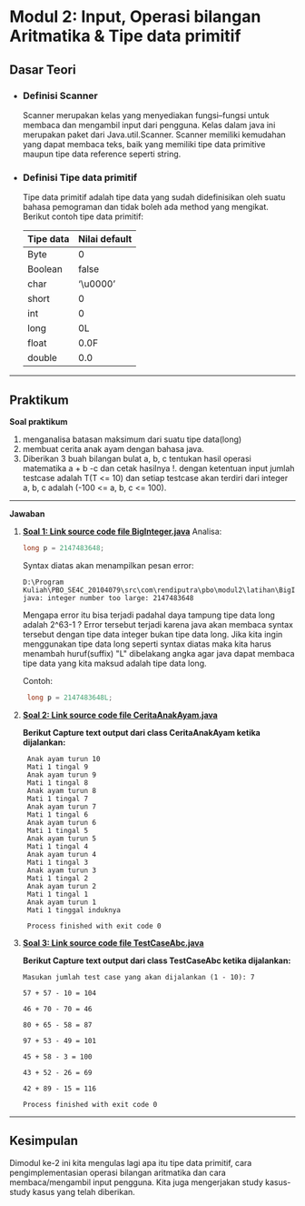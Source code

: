 # Modul 2: Input, Operasi bilangan Aritmatika & Tipe data primitif

## Dasar Teori

- ### Definisi Scanner
    Scanner merupakan kelas yang menyediakan fungsi–fungsi untuk membaca dan mengambil input dari pengguna. Kelas dalam java ini merupakan paket dari Java.util.Scanner. Scanner memiliki kemudahan yang dapat membaca teks, baik yang memiliki tipe data primitive maupun tipe data reference seperti string.

- ### Definisi Tipe data primitif
    Tipe data primitif adalah tipe data yang sudah didefinisikan oleh suatu bahasa pemograman dan tidak boleh ada method yang mengikat.
  Berikut contoh tipe data primitif:
  
  | Tipe data | Nilai default |
  | ---- | ----- |
  | Byte | 0 |
  | Boolean | false |
  | char | ‘\u0000’ |
  | short | 0 |
  | int | 0 |
  | long | 0L |
  | float | 0.0F |
  | double | 0.0 |
  
---

## Praktikum
**Soal  praktikum**
1. menganalisa batasan maksimum dari suatu tipe data(long)
2. membuat cerita anak ayam dengan bahasa java.
3. Diberikan 3 buah bilangan bulat a, b, c tentukan hasil operasi matematika a + b -c dan cetak hasilnya !. dengan ketentuan input jumlah testcase adalah T(T <= 10) dan setiap testcase akan terdiri dari integer a, b, c adalah (-100 <= a, b, c <= 100).

---
**Jawaban**
1. [**Soal 1: Link source code file BigInteger.java**](https://github.com/rendiputra/PBO_SE4C_20104079/blob/modul2/src/com/rendiputra/pbo/modul2/latihan/BigInteger.java)
   Analisa:
   ```java
   long p = 2147483648;
   ```
   Syntax diatas akan menampilkan pesan error:
   ```text
   D:\Program Kuliah\PBO_SE4C_20104079\src\com\rendiputra\pbo\modul2\latihan\BigInteger.java:5:18 java: integer number too large: 2147483648
   ```
   
   Mengapa error itu bisa terjadi padahal daya tampung tipe data long adalah 2^63-1 ?
   Error tersebut terjadi karena java akan membaca syntax tersebut dengan tipe data integer bukan tipe data long. Jika kita ingin menggunakan tipe data long seperti syntax diatas maka kita harus menambah huruf(suffix) "L" dibelakang angka agar java dapat membaca tipe data yang kita maksud adalah tipe data long.
   
   Contoh:
   ```java
    long p = 2147483648L;
   ```

2. [**Soal 2: Link source code file CeritaAnakAyam.java**](https://github.com/rendiputra/PBO_SE4C_20104079/blob/modul2/src/com/rendiputra/pbo/modul2/latihan/CeritaAnakAyam.java)

   **Berikut Capture text output dari class CeritaAnakAyam ketika dijalankan:**
   ```text
    Anak ayam turun 10
    Mati 1 tingal 9
    Anak ayam turun 9
    Mati 1 tingal 8
    Anak ayam turun 8
    Mati 1 tingal 7
    Anak ayam turun 7
    Mati 1 tingal 6
    Anak ayam turun 6
    Mati 1 tingal 5
    Anak ayam turun 5
    Mati 1 tingal 4
    Anak ayam turun 4
    Mati 1 tingal 3
    Anak ayam turun 3
    Mati 1 tingal 2
    Anak ayam turun 2
    Mati 1 tingal 1
    Anak ayam turun 1
    Mati 1 tinggal induknya
    
    Process finished with exit code 0
    ```
   
3. [**Soal 3: Link source code file TestCaseAbc.java**](https://github.com/rendiputra/PBO_SE4C_20104079/blob/modul2/src/com/rendiputra/pbo/modul2/latihan/TestCaseAbc.java)
   
   **Berikut Capture text output dari class TestCaseAbc ketika dijalankan:**
     ```text
     Masukan jumlah test case yang akan dijalankan (1 - 10): 7
    
    57 + 57 - 10 = 104
    
    46 + 70 - 70 = 46
    
    80 + 65 - 58 = 87
    
    97 + 53 - 49 = 101
    
    45 + 58 - 3 = 100
    
    43 + 52 - 26 = 69
    
    42 + 89 - 15 = 116
    
    Process finished with exit code 0
    ```
   
---

## Kesimpulan
Dimodul ke-2 ini kita mengulas lagi apa itu tipe data primitif, cara pengimplementasian operasi bilangan aritmatika dan cara membaca/mengambil input pengguna. Kita juga mengerjakan study kasus-study kasus yang telah diberikan.